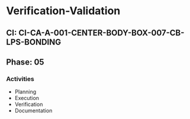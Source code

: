 # Verification-Validation

## CI: CI-CA-A-001-CENTER-BODY-BOX-007-CB-LPS-BONDING
## Phase: 05

### Activities
- Planning
- Execution
- Verification
- Documentation
